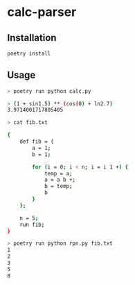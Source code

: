 # calc-parser

## Installation

```bash
poetry install
```

## Usage

```bash
> poetry run python calc.py

> (1 + sin1.5) ** (cos(0) + ln2.7)
3.9714001717805405
```

```bash
> cat fib.txt

{
	def fib = {
		a = 1;
		b = 1;

		for (i = 0; i < n; i = i 1 +) {
			temp = a;
			a = a b +;
			b = temp;
			b
		}
	};

	n = 5;
	run fib;
}

> poetry run python rpn.py fib.txt
1
2
3
5
8
```
